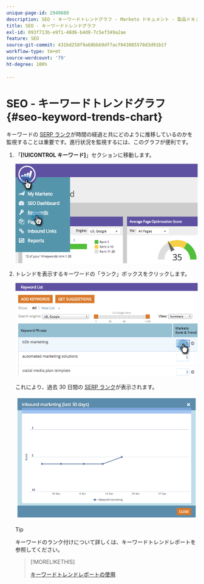 ```yaml
---
unique-page-id: 2949680
description: SEO - キーワードトレンドグラフ - Marketo ドキュメント - 製品ドキュメント
title: SEO - キーワードトレンドグラフ
exl-id: 093f713b-e9f1-48d6-b4d8-7c5ef349a2ae
feature: SEO
source-git-commit: 431bd258f9a68bbb9df7acf043085578d3d91b1f
workflow-type: tm+mt
source-wordcount: '79'
ht-degree: 100%

---
```


# SEO - キーワードトレンドグラフ {#seo-keyword-trends-chart}

キーワードの [SERP ランク](/help/marketo/product-docs/additional-apps/seo/understanding-seo/understanding-search-engine-optimization.md)が時間の経過と共にどのように推移しているのかを監視することは重要です。進行状況を監視するには、このグラフが便利です。

1. 「**[!UICONTROL キーワード]**」セクションに移動します。

   ![](assets/image2014-9-18-12-3a5-3a7.png)

1. トレンドを表示するキーワードの「ランク」ボックスをクリックします。

   ![](assets/image2014-9-18-12-3a5-3a11.png)

   これにより、過去 30 日間の [SERP ランク](/help/marketo/product-docs/additional-apps/seo/understanding-seo/understanding-search-engine-optimization.md)が表示されます。

   ![](assets/image2014-9-18-12-3a5-3a14.png)

   >[!TIP]
   >
   >キーワードのランク付けについて詳しくは、キーワードトレンドレポートを参照してください。

   >[!MORELIKETHIS]
   >
   >[キーワードトレンドレポートの使用](/help/marketo/product-docs/additional-apps/seo/reports/seo-use-the-keyword-trends-report.md)
